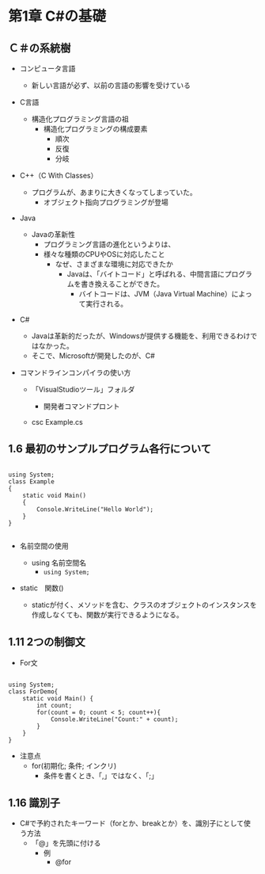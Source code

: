 # 第1章 C#の基礎

## Ｃ＃の系統樹
- コンピュータ言語
	- 新しい言語が必ず、以前の言語の影響を受けている
  
- C言語
	- 構造化プログラミング言語の祖
		- 構造化プログラミングの構成要素
			- 順次
			- 反復
			- 分岐

- C++（C With Classes）
	- プログラムが、あまりに大きくなってしまっていた。
		- オブジェクト指向プログラミングが登場

- Java
	- Javaの革新性
		- プログラミング言語の進化というよりは、
		- 様々な種類のCPUやOSに対応したこと
			- なぜ、さまざまな環境に対応できたか
				- Javaは、「バイトコード」と呼ばれる、中間言語にプログラムを書き換えることができた。
					- バイトコードは、JVM（Java Virtual Machine）によって実行される。

- C#
	- Javaは革新的だったが、Windowsが提供する機能を、利用できるわけではなかった。
	- そこで、Microsoftが開発したのが、C#

- コマンドラインコンパイラの使い方
	- 「VisualStudioツール」フォルダ
		- 開発者コマンドプロント

	- csc Example.cs

## 1.6 最初のサンプルプログラム各行について
<code>
using System;  
class Example  
{  
	static void Main()  
	{  
		Console.WriteLine("Hello World");  
	}  
}  

</code>



- 名前空間の使用
	- using 名前空間名
		- <code>using System;</code>

- static　関数()
	- staticが付く、メソッドを含む、クラスのオブジェクトのインスタンスを作成しなくても、関数が実行できるようになる。


## 1.11 2つの制御文
- For文  
<code>
using System;  
class ForDemo{  
	static void Main() {  
		int count;  
		for(count = 0; count < 5; count++){  
			Console.WriteLine("Count:" + count);  
		}  
	}    
}  
</code>

- 注意点
	- for(初期化; 条件; インクリ)
		- 条件を書くとき、「,」ではなく、「;」


## 1.16 識別子
- C#で予約されたキーワード（forとか、breakとか）を、識別子にとして使う方法
	- 「@」を先頭に付ける
		- 例
			- @for


